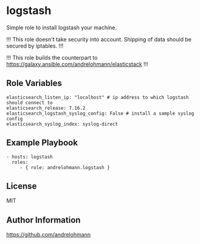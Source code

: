 logstash
========

Simple role to install logstash your machine.

!!! This role doesn't take security into account. Shipping of data should be secured by iptables. !!!

!!! This role builds the counterpart to https://galaxy.ansible.com/andrelohmann/elasticstack !!!

Role Variables
--------------

    elasticsearch_listen_ip: "localhost" # ip address to which logstash should connect to
    elasticsearch_release: 7.16.2
    elasticsearch_logstash_syslog_config: False # install a sample syslog config
    elasticsearch_syslog_index: syslog-direct

Example Playbook
----------------

    - hosts: logstash
      roles:
         - { role: andrelohmann.logstash }

License
-------

MIT

Author Information
------------------

https://github.com/andrelohmann
